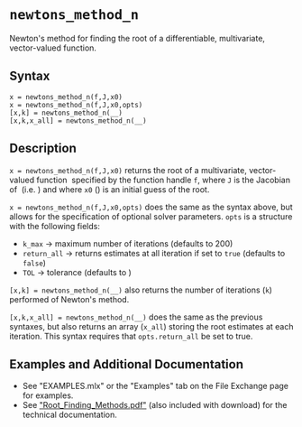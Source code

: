 # `newtons_method_n`

Newton's method for finding the root of a differentiable, multivariate, vector-valued function.


## Syntax

`x = newtons_method_n(f,J,x0)`\
`x = newtons_method_n(f,J,x0,opts)`\
`[x,k] = newtons_method_n(__)`\
`[x,k,x_all] = newtons_method_n(__)`


## Description

`x = newtons_method_n(f,J,x0)` returns the root of a multivariate, vector-valued function <img src="https://latex.codecogs.com/svg.latex?\inline&space;\mathbf{f}:\mathbb{R}^{n}\to\mathbb{R}^{n}" title="" /> specified by the function handle `f`, where `J` is the Jacobian of <img src="https://latex.codecogs.com/svg.latex?\inline&space;\mathbf{f}(\mathbf{x})" title="" /> (i.e. <img src="https://latex.codecogs.com/svg.latex?\inline&space;\mathbf{J}(\mathbf{x})=\frac{\partial\mathbf{f}}{\partial\mathbf{x}}" title="" />) and where `x0` (<img src="https://latex.codecogs.com/svg.latex?\inline&space;\mathbf{x}_{0}\in\mathbb{R}^{n}" title="" />) is an initial guess of the root.

`x = newtons_method_n(f,J,x0,opts)` does the same as the syntax above, but allows for the specification of optional solver parameters. `opts` is a structure with the following fields:
   - `k_max` &rightarrow; maximum number of iterations (defaults to 200)
   - `return_all` &rightarrow; returns estimates at all iteration if set to `true` (defaults to `false`)
   - `TOL` &rightarrow; tolerance (defaults to <img src="https://latex.codecogs.com/svg.latex?\inline&space;10^{-10}" title="" />)

`[x,k] = newtons_method_n(__)` also returns the number of iterations (`k`) performed of Newton's method.

`[x,k,x_all] = newtons_method_n(__)` does the same as the previous syntaxes, but also returns an array (`x_all`) storing the root estimates at each iteration. This syntax requires that `opts.return_all` be set to true.


## Examples and Additional Documentation

   - See "EXAMPLES.mlx" or the "Examples" tab on the File Exchange page for examples. 
   - See ["Root_Finding_Methods.pdf"](https://tamaskis.github.io/documentation/Root_Finding_Methods.pdf) (also included with download) for the technical documentation.
